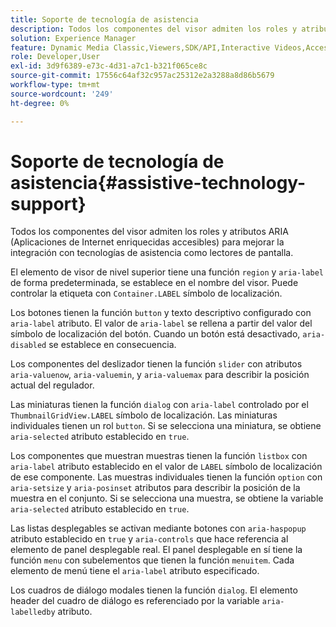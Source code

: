 ```yaml
---
title: Soporte de tecnología de asistencia
description: Todos los componentes del visor admiten los roles y atributos ARIA (Aplicaciones de Internet enriquecidas accesibles) para mejorar la integración con tecnologías de asistencia como lectores de pantalla.
solution: Experience Manager
feature: Dynamic Media Classic,Viewers,SDK/API,Interactive Videos,Accessibility
role: Developer,User
exl-id: 3d9f6389-e73c-4d31-a7c1-b321f065ce8c
source-git-commit: 17556c64af32c957ac25312e2a3288a8d86b5679
workflow-type: tm+mt
source-wordcount: '249'
ht-degree: 0%

---
```


# Soporte de tecnología de asistencia{#assistive-technology-support}

Todos los componentes del visor admiten los roles y atributos ARIA (Aplicaciones de Internet enriquecidas accesibles) para mejorar la integración con tecnologías de asistencia como lectores de pantalla.

El elemento de visor de nivel superior tiene una función `region` y `aria-label` de forma predeterminada, se establece en el nombre del visor. Puede controlar la etiqueta con `Container.LABEL` símbolo de localización.

Los botones tienen la función `button` y texto descriptivo configurado con `aria-label` atributo. El valor de `aria-label` se rellena a partir del valor del símbolo de localización del botón. Cuando un botón está desactivado, `aria-disabled` se establece en consecuencia.

Los componentes del deslizador tienen la función `slider` con atributos `aria-valuenow`, `aria-valuemin`, y `aria-valuemax` para describir la posición actual del regulador.

Las miniaturas tienen la función `dialog` con `aria-label` controlado por el `ThumbnailGridView.LABEL` símbolo de localización. Las miniaturas individuales tienen un rol `button`. Si se selecciona una miniatura, se obtiene `aria-selected` atributo establecido en `true`.

Los componentes que muestran muestras tienen la función `listbox` con `aria-label` atributo establecido en el valor de `LABEL` símbolo de localización de ese componente. Las muestras individuales tienen la función `option` con `aria-setsize` y `aria-posinset` atributos para describir la posición de la muestra en el conjunto. Si se selecciona una muestra, se obtiene la variable `aria-selected` atributo establecido en `true`.

Las listas desplegables se activan mediante botones con `aria-haspopup` atributo establecido en `true` y `aria-controls` que hace referencia al elemento de panel desplegable real. El panel desplegable en sí tiene la función `menu` con subelementos que tienen la función `menuitem`. Cada elemento de menú tiene el `aria-label` atributo especificado.

Los cuadros de diálogo modales tienen la función `dialog`. El elemento header del cuadro de diálogo es referenciado por la variable `aria-labelledby` atributo.
